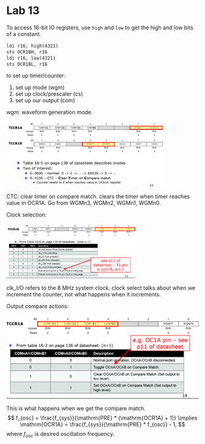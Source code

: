 # Lab 13

To access 16-bit IO registers, use `high` and `low` to get the high and low bits of a constant.

```assembly
ldi r16, high(4321)
sts OCR1BH, r16
ldi r16, low(4321)
sts OCR1BL, r16
```

to set up timer/counter:

1. set up mode (wgm)
2. set up clock/prescaler (cs)
3. set up our output (com)

wgm: waveform generation mode.

<img src="images/image-20210429112217990.png" alt="image-20210429112217990" style="zoom:40%;" />

CTC: clear timer on compare match. clears the timer when timer reaches value in OCR1A. Go from WGMn3, WGMn2, WGMn1, WGMn0.

Clock selection:

<img src="images/image-20210429102245459.png" alt="image-20210429102245459" style="zoom:33%;" />

clk_I/O refers to the 8 MHz system clock. clock select talks about when we increment the counter, not what happens when it increments.

Output compare actions:

<img src="images/image-20210429103008638.png" alt="image-20210429103008638" style="zoom:50%;" />

This is what happens when we get the compare match.
$$
f_{osc} = \frac{f_{sys}}{\mathrm{PRE} * (\mathrm{OCR1A} + 1)}
\implies
\mathrm{OCR1A} = \frac{f_{sys}}{\mathrm{PRE} * f_{osc}} - 1,
$$
where $f_{osc}$ is desired oscillation frequency.